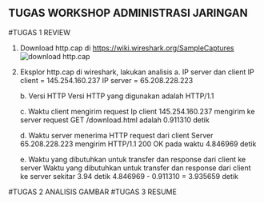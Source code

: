 ## TUGAS WORKSHOP ADMINISTRASI JARINGAN 

#TUGAS 1 REVIEW
  1. Download http.cap di https://wiki.wireshark.org/SampleCaptures
     ![download http.cap](https://github.com/Kansaadeneva/AdminJaringan2025/issues/1#issue-2865980429)
  3. Eksplor http.cap di wireshark, lakukan analisis
     a. IP server dan client
        IP client = 145.254.160.237
        IP server = 65.208.228.223
     
     b. Versi HTTP
        Versi HTTP yang digunakan adalah HTTP/1.1
     
     c. Waktu client mengirim request
        Ip client 145.254.160.237 mengirim ke server request GET /download.html adalah 0.911310 detik
     
     d. Waktu server menerima HTTP request dari client
        Server 65.208.228.223 mengirim HTTP/1.1 200 OK pada waktu 4.846969 detik
     
     e. Waktu yang dibutuhkan untuk transfer dan response dari client ke server
        Waktu yang dibutuhkan untuk transfer dan response dari client ke server sekitar 3.94 detik
        4.846969 - 0.911310 = 3.935659 detik

#TUGAS 2 ANALISIS GAMBAR
#TUGAS 3 RESUME
